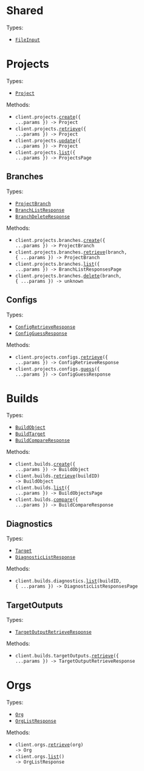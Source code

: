 # Shared

Types:

- <code><a href="./src/resources/shared.ts">FileInput</a></code>

# Projects

Types:

- <code><a href="./src/resources/projects/projects.ts">Project</a></code>

Methods:

- <code title="post /v0/projects">client.projects.<a href="./src/resources/projects/projects.ts">create</a>({ ...params }) -> Project</code>
- <code title="get /v0/projects/{project}">client.projects.<a href="./src/resources/projects/projects.ts">retrieve</a>({ ...params }) -> Project</code>
- <code title="patch /v0/projects/{project}">client.projects.<a href="./src/resources/projects/projects.ts">update</a>({ ...params }) -> Project</code>
- <code title="get /v0/projects">client.projects.<a href="./src/resources/projects/projects.ts">list</a>({ ...params }) -> ProjectsPage</code>

## Branches

Types:

- <code><a href="./src/resources/projects/branches.ts">ProjectBranch</a></code>
- <code><a href="./src/resources/projects/branches.ts">BranchListResponse</a></code>
- <code><a href="./src/resources/projects/branches.ts">BranchDeleteResponse</a></code>

Methods:

- <code title="post /v0/projects/{project}/branches">client.projects.branches.<a href="./src/resources/projects/branches.ts">create</a>({ ...params }) -> ProjectBranch</code>
- <code title="get /v0/projects/{project}/branches/{branch}">client.projects.branches.<a href="./src/resources/projects/branches.ts">retrieve</a>(branch, { ...params }) -> ProjectBranch</code>
- <code title="get /v0/projects/{project}/branches">client.projects.branches.<a href="./src/resources/projects/branches.ts">list</a>({ ...params }) -> BranchListResponsesPage</code>
- <code title="delete /v0/projects/{project}/branches/{branch}">client.projects.branches.<a href="./src/resources/projects/branches.ts">delete</a>(branch, { ...params }) -> unknown</code>

## Configs

Types:

- <code><a href="./src/resources/projects/configs.ts">ConfigRetrieveResponse</a></code>
- <code><a href="./src/resources/projects/configs.ts">ConfigGuessResponse</a></code>

Methods:

- <code title="get /v0/projects/{project}/configs">client.projects.configs.<a href="./src/resources/projects/configs.ts">retrieve</a>({ ...params }) -> ConfigRetrieveResponse</code>
- <code title="post /v0/projects/{project}/configs/guess">client.projects.configs.<a href="./src/resources/projects/configs.ts">guess</a>({ ...params }) -> ConfigGuessResponse</code>

# Builds

Types:

- <code><a href="./src/resources/builds/builds.ts">BuildObject</a></code>
- <code><a href="./src/resources/builds/builds.ts">BuildTarget</a></code>
- <code><a href="./src/resources/builds/builds.ts">BuildCompareResponse</a></code>

Methods:

- <code title="post /v0/builds">client.builds.<a href="./src/resources/builds/builds.ts">create</a>({ ...params }) -> BuildObject</code>
- <code title="get /v0/builds/{buildId}">client.builds.<a href="./src/resources/builds/builds.ts">retrieve</a>(buildID) -> BuildObject</code>
- <code title="get /v0/builds">client.builds.<a href="./src/resources/builds/builds.ts">list</a>({ ...params }) -> BuildObjectsPage</code>
- <code title="post /v0/builds/compare">client.builds.<a href="./src/resources/builds/builds.ts">compare</a>({ ...params }) -> BuildCompareResponse</code>

## Diagnostics

Types:

- <code><a href="./src/resources/builds/diagnostics.ts">Target</a></code>
- <code><a href="./src/resources/builds/diagnostics.ts">DiagnosticListResponse</a></code>

Methods:

- <code title="get /v0/builds/{buildId}/diagnostics">client.builds.diagnostics.<a href="./src/resources/builds/diagnostics.ts">list</a>(buildID, { ...params }) -> DiagnosticListResponsesPage</code>

## TargetOutputs

Types:

- <code><a href="./src/resources/builds/target-outputs.ts">TargetOutputRetrieveResponse</a></code>

Methods:

- <code title="get /v0/build_target_outputs">client.builds.targetOutputs.<a href="./src/resources/builds/target-outputs.ts">retrieve</a>({ ...params }) -> TargetOutputRetrieveResponse</code>

# Orgs

Types:

- <code><a href="./src/resources/orgs.ts">Org</a></code>
- <code><a href="./src/resources/orgs.ts">OrgListResponse</a></code>

Methods:

- <code title="get /v0/orgs/{org}">client.orgs.<a href="./src/resources/orgs.ts">retrieve</a>(org) -> Org</code>
- <code title="get /v0/orgs">client.orgs.<a href="./src/resources/orgs.ts">list</a>() -> OrgListResponse</code>

